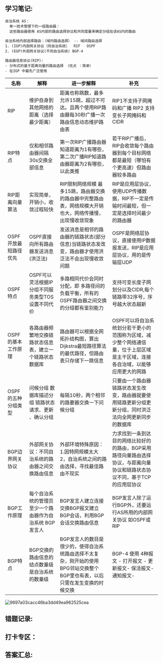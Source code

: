 ## 学习笔记:
```
自治系统 AS：
  单一技术管理下的一组路由器：
  这些路由器使用 AS内部的路由选择协议和共同度量来确定分组在该AS内的路由

```

```
自治系统内部选择路由：（域内路由选择） -- 域间路由选择
1. (IGP)内部网关协议（同自治系统）  RIF   OSPF
2. (EGP)外部网关协议(不同自治系统) BGP-4
```

```
路由器信息协议(RIP):
- 分布式的基于距离向量的路由选择 （优点 ：简单） 
- 在IGP 中最先广泛使用

```


|名称| 解释 |进一步解释|补充
|--|--|--|--|
| RIP |维护自身到其他网络的距离（选择最少距离） |距离也称跳数，最多允许15跳，超过不可达。且两个使用RIP路由器每30秒广播一次路由信息动态维护路由表|RIP1不支持子网掩码和广播 RIP2 支持变长子网掩码和CIDR
|RIP特点|仅和相邻路由器间隔30s交换全部信息|第一次RIP广播路由器知道距离为1有哪些，第二次广播RIP知道路由器距离为2有哪些，以此类推|若干RIP广播后，RIP会收敛每个路由器到每个目标网络都是最短（哪怕有个更高速）但路由器较多路由
RIP距离向量算法|实现简单，开销小，收敛过程较快|RIP限制网络规模 最多15跳，路由器交换的路由器中完整路由表，网络规模大开销也大，网络传播慢，出现慢收敛现象| RIP是应用层协议，使用UDP传播数据，RIP不一定是传输时间最短，但一定是选择时间最少的路由器
OSPF开放最短路径优先|OSPF直接向所有路由器发送消息(洪泛法)|发送消息是相邻的路由器的链路状态(部分信息)当链路状态发改变，路由器才使用洪泛法不会出现慢收敛问题|OSPF是网络层协议，直接使用IP数据报发送，RIP是应用层协议，用的是传输层UDP
OSPF特点|OSPF可以灵活根据IP分组不同服务类型TOS设置不同代价|多路相同代价会同时分配，即 多路径间的负载平衡，所有的OSPF路由器之间交换的分组都有鉴别能力|支持可变长度子网划分以及CIDR,每个链路带32序号，序号越大状态越新
OSPF的基本工作原理|各路由器频繁地交换链路状态信息表，建立一个链路状态数据库|路由器可以根据全网拓扑结构图，算出Dijkstra最短路径算法的最优路径，但路由表只存储下一跳信息|OSPF可以将自治系统划分若干更小的范围称为区域，减少整个网络通信量，位于上层区域是主干区域，连接各自治域，以能够应用更大的网路
OSPF的五种分组类型|问候分组 数据库描述分组 链路状态 请求、更新 、确认分组|每隔10秒，两个相邻的路要器交换一下问候分组|只要由一个路由器链路状态发生改变，路由器就要使用链路更新分组更新分组，同时洪泛法向全网更新同步的数据库|
BGP边界网关协议|外部网关协议：不同自治系统的路由器之间交换路由信息|外部环境特殊原因：1.因特网规模太大 2，自治系统之间的路由选择，寻找最佳路由不现实 |力求找到一条到达目的网络比较好的的路由，BGP采用路径向量路由选择协议，与距离向量协议和链路状态协议不同，基于TCP的应用层协议
BGP工作原理|每个自治系统的管理员至少一个路由器作为自治系统 BGP发言人|BGP发言人建立连接交换BGP报文建立BGP会话，利用BGP会话交换路由信息|BGP发言人除了运行BGP外，还要运行AS所用的内部网关协议 如OSPF或RIP
BGP特点|BGP交换的路由信息的结点数量级是自治系统的数量级| BGP发言人的数目是很少的，使得自治系统路由选择不太复杂，刚开始的使用BPG邻站交换整个BGP里也有表，以后只需在发生变换的时候交换|BGP-4 使用 4种报文 - 打开报文 - 更新报文- 保活报文- 通知报文-


![9697a03cacc46ba3dd49ea962525cea](https://user-images.githubusercontent.com/68007558/180744148-5844ea8e-629c-4157-ad03-e58a28de92ef.jpg)

## 错题记录:



## 打卡专区：


## 答案汇总: 
